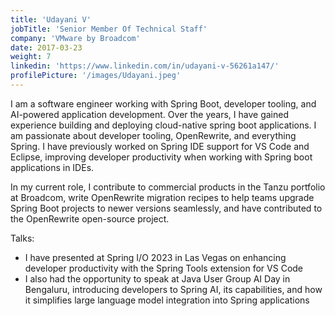 ```yaml
---
title: 'Udayani V'
jobTitle: 'Senior Member Of Technical Staff'
company: 'VMware by Broadcom'
date: 2017-03-23
weight: 7
linkedin: 'https://www.linkedin.com/in/udayani-v-56261a147/'
profilePicture: '/images/Udayani.jpeg'
---
```


I am a software engineer working with Spring Boot, developer tooling, and AI-powered application development. Over the years, I have gained experience building and deploying cloud-native spring boot applications. I am passionate about developer tooling, OpenRewrite, and everything Spring.
I have previously worked on Spring IDE support for VS Code and Eclipse, improving developer productivity when working with Spring boot applications in IDEs.

In my current role, I contribute to commercial products in the Tanzu portfolio at Broadcom, write OpenRewrite migration recipes to help teams upgrade Spring Boot projects to newer versions seamlessly, and have contributed to the OpenRewrite open-source project.

Talks:
- I have presented at Spring I/O 2023 in Las Vegas on enhancing developer productivity with the Spring Tools extension for VS Code
- I also had the opportunity to speak at Java User Group AI Day in Bengaluru, introducing developers to Spring AI, its capabilities, and how it simplifies large language model integration into Spring applications
